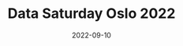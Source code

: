 ---
title: Data Saturday Oslo 2022
brief: Saturday September 10th 2022
album_id: "72177720323538541"
user_id: "154585766@N06"
cover_photo: "65535_54300458175_2bc547b275"
date: 2022-09-10
draft: false
---